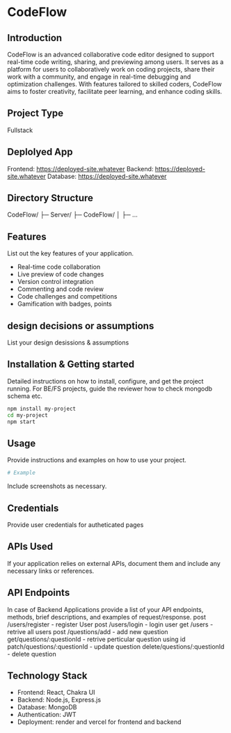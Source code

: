 # CodeFlow

## Introduction
CodeFlow is an advanced collaborative code editor designed to support real-time code writing, sharing, and previewing among users. 
It serves as a platform for users to collaboratively work on coding projects, share their work with a community, and engage in real-time debugging and optimization challenges. 
With features tailored to skilled coders, CodeFlow aims to foster creativity, facilitate peer learning, and enhance coding skills.

## Project Type
 Fullstack

## Deplolyed App
Frontend: https://deployed-site.whatever
Backend: https://deployed-site.whatever
Database: https://deployed-site.whatever

## Directory Structure
CodeFlow/
├─ Server/
├─ CodeFlow/
│  ├─ ...


## Features
List out the key features of your application.

- Real-time code collaboration
- Live preview of code changes
- Version control integration
- Commenting and code review
- Code challenges and competitions
- Gamification with badges, points


## design decisions or assumptions
List your design desissions & assumptions

## Installation & Getting started
Detailed instructions on how to install, configure, and get the project running. For BE/FS projects, guide the reviewer how to check mongodb schema etc.

```bash
npm install my-project
cd my-project
npm start
```

## Usage
Provide instructions and examples on how to use your project.

```bash
# Example
```

Include screenshots as necessary.

## Credentials
Provide user credentials for autheticated pages

## APIs Used
If your application relies on external APIs, document them and include any necessary links or references.

## API Endpoints
In case of Backend Applications provide a list of your API endpoints, methods, brief descriptions, and examples of request/response.
post /users/register - register User
post /users/login - login user
get /users - retrive all users
post /questions/add - add new question
get/questions/:questionId - retrive perticular question using id
patch/questions/:questionId - update question
delete/questions/:questionId - delete question



## Technology Stack
- Frontend: React, Chakra UI
- Backend: Node.js, Express.js
- Database: MongoDB
- Authentication: JWT
- Deployment: render and vercel for frontend and backend
